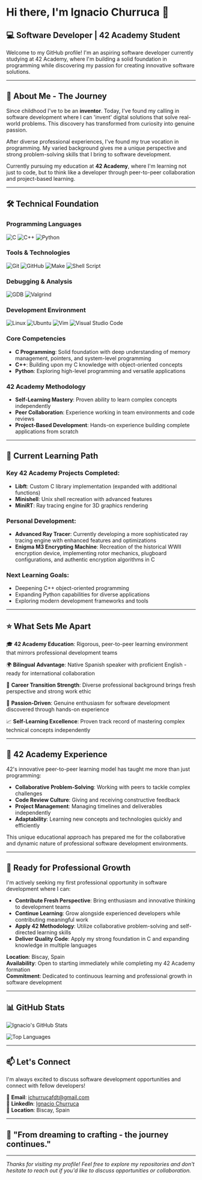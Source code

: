 # Hi there, I'm Ignacio Churruca 👋

## 💻 Software Developer | 42 Academy Student

Welcome to my GitHub profile! I'm an aspiring software developer currently studying at 42 Academy, where I'm building a solid foundation in programming while discovering my passion for creating innovative software solutions.

---

## 🚀 About Me - The Journey

Since childhood I've to be an **inventor**. Today, I've found my calling in software development where I can 'invent' digital solutions that solve real-world problems. This discovery has transformed from curiosity into genuine passion.

After diverse professional experiences, I've found my true vocation in programming. My varied background gives me a unique perspective and strong problem-solving skills that I bring to software development.

Currently pursuing my education at **42 Academy**, where I'm learning not just to code, but to think like a developer through peer-to-peer collaboration and project-based learning.

---

## 🛠️ Technical Foundation

### Programming Languages
![C](https://img.shields.io/badge/c-%2300599C.svg?style=for-the-badge&logo=c&logoColor=white)
![C++](https://img.shields.io/badge/c++-%2300599C.svg?style=for-the-badge&logo=c%2B%2B&logoColor=white)
![Python](https://img.shields.io/badge/python-3670A8?style=for-the-badge&logo=python&logoColor=ffdd54)

### Tools & Technologies
![Git](https://img.shields.io/badge/git-%23F05033.svg?style=for-the-badge&logo=git&logoColor=white)
![GitHub](https://img.shields.io/badge/github-%23121011.svg?style=for-the-badge&logo=github&logoColor=white)
![Make](https://img.shields.io/badge/Make-%23008FBA.svg?style=for-the-badge&logo=cmake&logoColor=white)
![Shell Script](https://img.shields.io/badge/shell_script-%23121011.svg?style=for-the-badge&logo=gnu-bash&logoColor=white)

### Debugging & Analysis
![GDB](https://img.shields.io/badge/GDB-3776AB?style=for-the-badge&logo=gnu&logoColor=white)
![Valgrind](https://img.shields.io/badge/Valgrind-FF6B6B?style=for-the-badge&logo=gnu&logoColor=white)

### Development Environment
![Linux](https://img.shields.io/badge/Linux-FCC624?style=for-the-badge&logo=linux&logoColor=black)
![Ubuntu](https://img.shields.io/badge/Ubuntu-E95420?style=for-the-badge&logo=ubuntu&logoColor=white)
![Vim](https://img.shields.io/badge/VIM-%2311AB00.svg?style=for-the-badge&logo=vim&logoColor=white)
![Visual Studio Code](https://img.shields.io/badge/Visual%20Studio%20Code-0078d4.svg?style=for-the-badge&logo=visual-studio-code&logoColor=white)

### Core Competencies
- **C Programming**: Solid foundation with deep understanding of memory management, pointers, and system-level programming
- **C++**: Building upon my C knowledge with object-oriented concepts
- **Python**: Exploring high-level programming and versatile applications

### 42 Academy Methodology
- **Self-Learning Mastery**: Proven ability to learn complex concepts independently
- **Peer Collaboration**: Experience working in team environments and code reviews
- **Project-Based Development**: Hands-on experience building complete applications from scratch

---

## 🎯 Current Learning Path

### Key 42 Academy Projects Completed:
- **Libft**: Custom C library implementation (expanded with additional functions)
- **Minishell**: Unix shell recreation with advanced features
- **MiniRT**: Ray tracing engine for 3D graphics rendering

### Personal Development:
- **Advanced Ray Tracer**: Currently developing a more sophisticated ray tracing engine with enhanced features and optimizations
- **Enigma M3 Encrypting Machine**: Recreation of the historical WWII encryption device, implementing rotor mechanics, plugboard configurations, and authentic encryption algorithms in C

### Next Learning Goals:
- Deepening C++ object-oriented programming
- Expanding Python capabilities for diverse applications
- Exploring modern development frameworks and tools

---

## ⭐ What Sets Me Apart

🎓 **42 Academy Education**: Rigorous, peer-to-peer learning environment that mirrors professional development teams

🌍 **Bilingual Advantage**: Native Spanish speaker with proficient English - ready for international collaboration

🔄 **Career Transition Strength**: Diverse professional background brings fresh perspective and strong work ethic

🚀 **Passion-Driven**: Genuine enthusiasm for software development discovered through hands-on experience

📈 **Self-Learning Excellence**: Proven track record of mastering complex technical concepts independently

---

## 🏫 42 Academy Experience

42's innovative peer-to-peer learning model has taught me more than just programming:

- **Collaborative Problem-Solving**: Working with peers to tackle complex challenges
- **Code Review Culture**: Giving and receiving constructive feedback
- **Project Management**: Managing timelines and deliverables independently
- **Adaptability**: Learning new concepts and technologies quickly and efficiently

This unique educational approach has prepared me for the collaborative and dynamic nature of professional software development environments.

---

## 💼 Ready for Professional Growth

I'm actively seeking my first professional opportunity in software development where I can:

- **Contribute Fresh Perspective**: Bring enthusiasm and innovative thinking to development teams
- **Continue Learning**: Grow alongside experienced developers while contributing meaningful work
- **Apply 42 Methodology**: Utilize collaborative problem-solving and self-directed learning skills
- **Deliver Quality Code**: Apply my strong foundation in C and expanding knowledge in multiple languages

**Location**: Biscay, Spain  
**Availability**: Open to starting immediately while completing my 42 Academy formation  
**Commitment**: Dedicated to continuous learning and professional growth in software development

---

## 📊 GitHub Stats

![Ignacio's GitHub Stats](https://github-readme-stats.vercel.app/api?username=Chukrut-181&show_icons=true&theme=dark&count_private=true)

![Top Languages](https://github-readme-stats.vercel.app/api/top-langs/?username=Chukrut-181&layout=compact&theme=dark)

---

## 📫 Let's Connect

I'm always excited to discuss software development opportunities and connect with fellow developers!

📧 **Email**: ichurrucafdt@gmail.com  
💼 **LinkedIn**: [Ignacio Churruca](https://www.linkedin.com/in/ignacio-churruca)  
📍 **Location**: Biscay, Spain

---

## 🎯 "From dreaming to crafting  - the journey continues."

---

*Thanks for visiting my profile! Feel free to explore my repositories and don't hesitate to reach out if you'd like to discuss opportunities or collaboration.*
